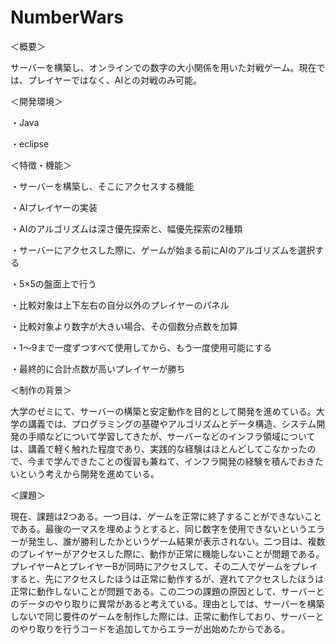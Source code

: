 # NumberWars

＜概要＞

サーバーを構築し、オンラインでの数字の大小関係を用いた対戦ゲーム。現在では、プレイヤーではなく、AIとの対戦のみ可能。

＜開発環境＞

・Java

・eclipse

＜特徴・機能＞

・サーバーを構築し、そこにアクセスする機能

・AIプレイヤーの実装

・AIのアルゴリズムは深さ優先探索と、幅優先探索の2種類

・サーバーにアクセスした際に、ゲームが始まる前にAIのアルゴリズムを選択する

・5×5の盤面上で行う

・比較対象は上下左右の自分以外のプレイヤーのパネル

・比較対象より数字が大きい場合、その個数分点数を加算

・1～9まで一度ずつすべて使用してから、もう一度使用可能にする

・最終的に合計点数が高いプレイヤーが勝ち

＜制作の背景＞

大学のゼミにて、サーバーの構築と安定動作を目的として開発を進めている。大学の講義では、プログラミングの基礎やアルゴリズムとデータ構造、システム開発の手順などについて学習してきたが、サーバーなどのインフラ領域については、講義で軽く触れた程度であり、実践的な経験はほとんどしてこなかったので、今まで学んできたことの復習も兼ねて、インフラ開発の経験を積んでおきたいという考えから開発を進めている。

＜課題＞

現在、課題は2つある。一つ目は、ゲームを正常に終了することができないことである。最後の一マスを埋めようとすると、同じ数字を使用できないというエラーが発生し、誰が勝利したかというゲーム結果が表示されない。二つ目は、複数のプレイヤーがアクセスした際に、動作が正常に機能しないことが問題である。プレイヤーAとプレイヤーBが同時にアクセスして、その二人でゲームをプレイすると、先にアクセスしたほうは正常に動作するが、遅れてアクセスしたほうは正常に動作しないことが問題である。この二つの課題の原因として、サーバーとのデータのやり取りに異常があると考えている。理由としては、サーバーを構築しないで同じ要件のゲームを制作した際には、正常に動作しており、サーバーとのやり取りを行うコードを追加してからエラーが出始めたからである。
